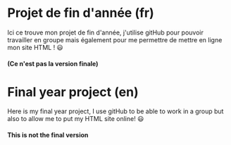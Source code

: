 # Projet de fin d'année (fr)

Ici ce trouve mon projet de fin d'année, j'utilise gitHub pour pouvoir travailler en groupe
mais également pour me permettre de mettre en ligne mon site HTML ! 😃

#### (Ce n'est pas la version finale)

# Final year project (en)

Here is my final year project, I use gitHub to be able to work in a group
but also to allow me to put my HTML site online! 😃

#### This is not the final version
